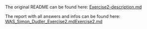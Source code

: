 The original README can be found here: [Exercise2-description.md](Exercise2-description.md)

The report with all answers and infos can be found here: [WAS_Simon_Dudler_Exercise2.md](docs/WAS_Simon_Dudler_Exercise2.md)[Exercise2.md](docs/WAS_Simon_Dudler_Exercise2)